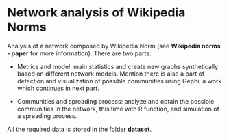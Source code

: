 # Network analysis of Wikipedia Norms

Analysis of a network composed by Wikipedia Norm (see **Wikipedia norms - paper** for more information). There are two parts:

* Metrics and model: main statistics and create new graphs synthetically based on different network models. Mention there is also a part of detection and visualization of possible communities using Gephi, a work which continues in next part.

* Communities and spreading process: analyze and obtain the possible communities in the network, this time with R function, and simulation of a spreading process.

All the required data is stored in the folder **dataset**.
